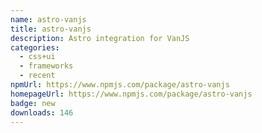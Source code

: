 ```yaml
---
name: astro-vanjs
title: astro-vanjs
description: Astro integration for VanJS
categories:
  - css+ui
  - frameworks
  - recent
npmUrl: https://www.npmjs.com/package/astro-vanjs
homepageUrl: https://www.npmjs.com/package/astro-vanjs
badge: new
downloads: 146
---
```

